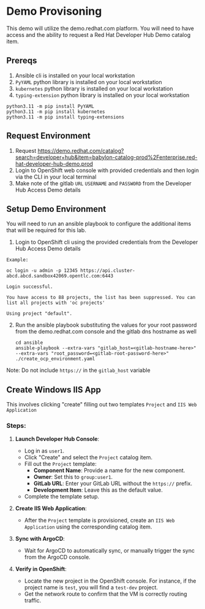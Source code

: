 # Demo Provisoning

This demo will utilize the demo.redhat.com platform.  You will need to have access and the ability to request a Red Hat Developer Hub Demo catalog item.

## Prereqs
1. Ansible cli is installed on your local workstation
2. `PyYAML` python library is installed on your local workstation
3. `kubernetes` python library is installed on your local workstation
4. `typing-extension` python library is installed on your local workstation

```
python3.11 -m pip install PyYAML
python3.11 -m pip install kubernetes
python3.11 -m pip install typing-extensions
```

## Request Environment

1. Request https://demo.redhat.com/catalog?search=developer+hub&item=babylon-catalog-prod%2Fenterprise.red-hat-developer-hub-demo.prod
2. Login to OpenShift web console with provided credentials and then login via the CLI in your local terminal
3. Make note of the gitlab `URL` `USERNAME` and `PASSWORD` from the Developer Hub Access Demo details

## Setup Demo Environment

You will need to run an ansible playbook to configure the additional items that will be required for this lab.

1. Login to OpenShift cli using the provided credentials from the Developer Hub Access Demo details

```
Example: 

oc login -u admin -p 12345 https://api.cluster-abcd.abcd.sandbox42069.opentlc.com:6443    

Login successful.

You have access to 88 projects, the list has been suppressed. You can list all projects with 'oc projects'

Using project "default". 
```
 
2. Run the ansible playbook substituting the values for your root password from the demo.redhat.com console and the gitlab dns hostname as well
    ```
    cd ansible
    ansible-playbook --extra-vars "gitlab_host=<gitlab-hostname-here>" --extra-vars "root_password=<gitlab-root-password-here>" ./create_ocp_environment.yaml
    ```

Note: Do not include `https://` in the `gitlab_host` variable

## Create Windows IIS App
This involves clicking "create" filling out two templates `Project` and `IIS Web Application`

### Steps:

1. **Launch Developer Hub Console**:
   - Log in as `user1`.
   - Click "Create" and select the `Project` catalog item.
   - Fill out the `Project` template:
     - **Component Name**: Provide a name for the new component.
     - **Owner**: Set this to `group:user1`.
     - **GitLab URL**: Enter your GitLab URL without the `https://` prefix.
     - **Development Item**: Leave this as the default value.
   - Complete the template setup.

2. **Create IIS Web Application**:
   - After the `Project` template is provisioned, create an `IIS Web Application` using the corresponding catalog item.

3. **Sync with ArgoCD**:
   - Wait for ArgoCD to automatically sync, or manually trigger the sync from the ArgoCD console.

4. **Verify in OpenShift**:
   - Locate the new project in the OpenShift console. For instance, if the project name is `test`, you will find a `test-dev` project.
   - Get the network route to confirm that the VM is correctly routing traffic.
